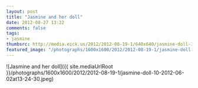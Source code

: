 ```yaml
---
layout: post
title: "Jasmine and her doll"
date: 2012-08-27 13:22
comments: false
tags: 
- jasmine
thumbsrc: http://media.eick.us/2012/2012-08-19-1/640x640/jasmine-doll-10-2012-06-02at13-24-30.jpeg 
featured_image: "/photographs/1600x1600/2012/2012-08-19-1/jasmine-doll-10-2012-06-02at13-24-30.jpeg"
---
```


![Jasmine and her doll]({{ site.mediaUrlRoot }}/photographs/1600x1600/2012/2012-08-19-1/jasmine-doll-10-2012-06-02at13-24-30.jpeg)



